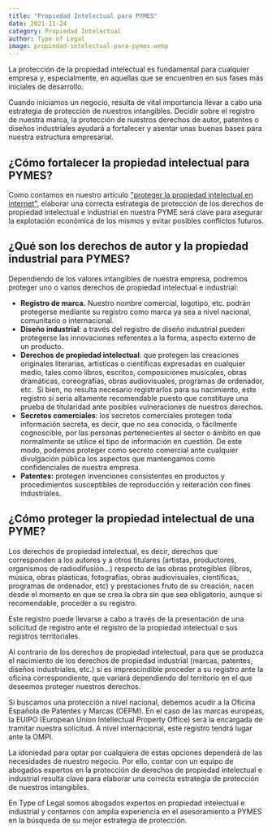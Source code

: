 ```yaml
---
title: "Propiedad Intelectual para PYMES"
date: 2021-11-24
category: Propiedad Intelectual
author: Type of Legal
image: propiedad-intelectual-para-pymes.webp
---
```


La protección de la propiedad intelectual es fundamental para cualquier empresa y, especialmente, en aquellas que se encuentren en sus fases más iniciales de desarrollo.

Cuando iniciamos un negocio, resulta de vital importancia llevar a cabo una estrategia de protección de nuestros intangibles. Decidir sobre el registro de nuestra marca, la protección de nuestros derechos de autor, patentes o diseños industriales ayudará a fortalecer y asentar unas buenas bases para nuestra estructura empresarial.

**¿Cómo fortalecer la propiedad intelectual para PYMES?**
---------------------------------------------------------

Como contamos en nuestro artículo ["proteger la propiedad intelectual en internet"](https://typeoflegal.com/proteger-la-propiedad-intelectual-en-internet/), elaborar una correcta estrategia de protección de los derechos de propiedad intelectual e industrial en nuestra PYME será clave para asegurar la explotación económica de los mismos y evitar posibles conflictos futuros.

**¿Qué son los derechos de autor y la propiedad industrial para PYMES?**
------------------------------------------------------------------------

Dependiendo de los valores intangibles de nuestra empresa, podremos proteger uno o varios derechos de propiedad intelectual e industrial:

*   **Registro de marca.** Nuestro nombre comercial, logotipo, etc. podrán protegerse mediante su registro como marca ya sea a nivel nacional, comunitario o internacional.
*   **Diseño industrial**: a través del registro de diseño industrial pueden protegerse las innovaciones referentes a la forma, aspecto externo de un producto.
*   **Derechos de propiedad intelectual**: que protegen las creaciones originales literarias, artísticas o científicas expresadas en cualquier medio, tales como libros, escritos, composiciones musicales, obras dramáticas, coreografías, obras audiovisuales, programas de ordenador, etc.  Si bien, no resulta necesario registrarlos para su nacimiento, este registro sí sería altamente recomendable puesto que constituye una prueba de titularidad ante posibles vulneraciones de nuestros derechos.
*   **Secretos comerciales**: los secretos comerciales protegen toda información secreta, es decir, que no sea conocida, o fácilmente cognoscible, por las personas pertenecientes al sector o ámbito en que normalmente se utilice el tipo de información en cuestión. De este modo, podemos proteger como secreto comercial ante cualquier divulgación pública los aspectos que mantengamos como confidenciales de nuestra empresa.
*   **Patentes:** protegen invenciones consistentes en productos y procedimientos susceptibles de reproducción y reiteración con fines industriales.

**¿Cómo proteger la propiedad intelectual de una PYME?**
--------------------------------------------------------

Los derechos de propiedad intelectual, es decir, derechos que corresponden a los autores y a otros titulares (artistas, productores, organismos de radiodifusión…) respecto de las obras protegibles (libros, música, obras plásticas, fotografías, obras audiovisuales, científicas, programas de ordenador, etc) y prestaciones fruto de su creación, nacen desde el momento en que se crea la obra sin que sea obligatorio, aunque sí recomendable, proceder a su registro.

Este registro puede llevarse a cabo a través de la presentación de una solicitud de registro ante el registro de la propiedad intelectual o sus registros territoriales.

Al contrario de los derechos de propiedad intelectual, para que se produzca el nacimiento de los derechos de propiedad industrial (marcas, patentes, diseños industriales, etc.) sí es imprescindible proceder a su registro ante la oficina correspondiente, que variará dependiendo del territorio en el que deseemos proteger nuestros derechos.

Si buscamos una protección a nivel nacional, debemos acudir a la Oficina Española de Patentes y Marcas (OEPM). En el caso de las marcas europeas, la EUIPO (European Union Intellectual Property Office) será la encargada de tramitar nuestra solicitud. A nivel internacional, este registro tendrá lugar ante la OMPI.

La idoniedad para optar por cualquiera de estas opciones dependerá de las necesidades de nuestro negocio. Por ello, contar con un equipo de abogados expertos en la protección de derechos de propiedad intelectual e industrial resulta clave para elaborar una correcta estrategia de protección de nuestros intangibles.

En Type of Legal somos abogados expertos en propiedad intelectual e industrial y contamos con amplia experiencia en el asesoramiento a PYMES en la búsqueda de su mejor estrategia de protección.
